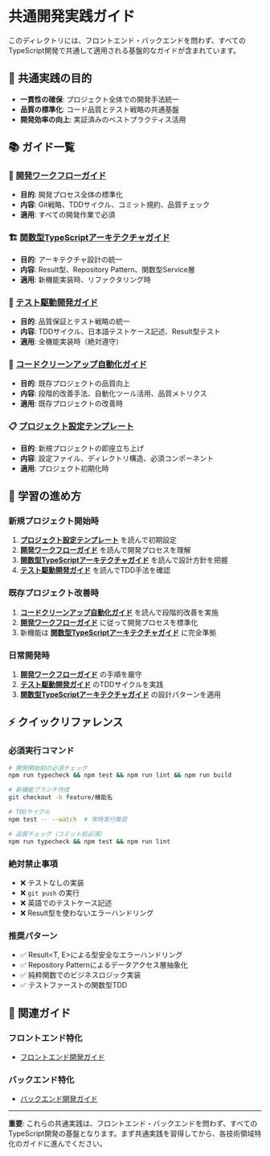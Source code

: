 # 共通開発実践ガイド

このディレクトリには、フロントエンド・バックエンドを問わず、すべてのTypeScript開発で共通して適用される基盤的なガイドが含まれています。

## 🎯 共通実践の目的

- **一貫性の確保**: プロジェクト全体での開発手法統一
- **品質の標準化**: コード品質とテスト戦略の共通基盤
- **開発効率の向上**: 実証済みのベストプラクティス活用

## 📚 ガイド一覧

### 🚀 [開発ワークフローガイド](./development-workflow.md)
- **目的**: 開発プロセス全体の標準化
- **内容**: Git戦略、TDDサイクル、コミット規約、品質チェック
- **適用**: すべての開発作業で必須

### 🏗️ [関数型TypeScriptアーキテクチャガイド](./functional-typescript-architecture.md)
- **目的**: アーキテクチャ設計の統一
- **内容**: Result型、Repository Pattern、関数型Service層
- **適用**: 新機能実装時、リファクタリング時

### 🧪 [テスト駆動開発ガイド](./test-driven-development.md)
- **目的**: 品質保証とテスト戦略の統一
- **内容**: TDDサイクル、日本語テストケース記述、Result型テスト
- **適用**: 全機能実装時（絶対遵守）

### 🔧 [コードクリーンアップ自動化ガイド](./cleanup-automation.md)
- **目的**: 既存プロジェクトの品質向上
- **内容**: 段階的改善手法、自動化ツール活用、品質メトリクス
- **適用**: 既存プロジェクトの改善時

### 📋 [プロジェクト設定テンプレート](./project-setup-template.md)
- **目的**: 新規プロジェクトの即座立ち上げ
- **内容**: 設定ファイル、ディレクトリ構造、必須コンポーネント
- **適用**: プロジェクト初期化時

## 🎯 学習の進め方

### 新規プロジェクト開始時
1. **[プロジェクト設定テンプレート](./project-setup-template.md)** を読んで初期設定
2. **[開発ワークフローガイド](./development-workflow.md)** を読んで開発プロセスを理解
3. **[関数型TypeScriptアーキテクチャガイド](./functional-typescript-architecture.md)** を読んで設計方針を把握
4. **[テスト駆動開発ガイド](./test-driven-development.md)** を読んでTDD手法を確認

### 既存プロジェクト改善時
1. **[コードクリーンアップ自動化ガイド](./cleanup-automation.md)** を読んで段階的改善を実施
2. **[開発ワークフローガイド](./development-workflow.md)** に従って開発プロセスを標準化
3. 新機能は **[関数型TypeScriptアーキテクチャガイド](./functional-typescript-architecture.md)** に完全準拠

### 日常開発時
1. **[開発ワークフローガイド](./development-workflow.md)** の手順を厳守
2. **[テスト駆動開発ガイド](./test-driven-development.md)** のTDDサイクルを実践
3. **[関数型TypeScriptアーキテクチャガイド](./functional-typescript-architecture.md)** の設計パターンを適用

## ⚡ クイックリファレンス

### 必須実行コマンド
```bash
# 開発開始前の必須チェック
npm run typecheck && npm test && npm run lint && npm run build

# 新機能ブランチ作成
git checkout -b feature/機能名

# TDDサイクル
npm test -- --watch  # 常時実行推奨

# 品質チェック（コミット前必須）
npm run typecheck && npm test && npm run lint
```

### 絶対禁止事項
- ❌ テストなしの実装
- ❌ `git push` の実行
- ❌ 英語でのテストケース記述
- ❌ Result型を使わないエラーハンドリング

### 推奨パターン
- ✅ Result<T, E>による型安全なエラーハンドリング
- ✅ Repository Patternによるデータアクセス層抽象化
- ✅ 純粋関数でのビジネスロジック実装
- ✅ テストファーストの関数型TDD

## 🔗 関連ガイド

### フロントエンド特化
- [フロントエンド開発ガイド](../frontend/README.md)

### バックエンド特化
- [バックエンド開発ガイド](../backend/README.md)

---

**重要**: これらの共通実践は、フロントエンド・バックエンドを問わず、すべてのTypeScript開発の基盤となります。まず共通実践を習得してから、各技術領域特化のガイドに進んでください。